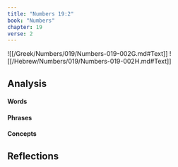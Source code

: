 ```yaml
---
title: "Numbers 19:2"
book: "Numbers"
chapter: 19
verse: 2
---
```

![[/Greek/Numbers/019/Numbers-019-002G.md#Text]]
![[/Hebrew/Numbers/019/Numbers-019-002H.md#Text]]

## Analysis

#### Words

#### Phrases

#### Concepts

## Reflections
